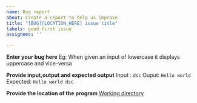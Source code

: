 ```yaml
---
name: Bug report
about: Create a report to help us improve
title: "[BUG][LOCATION_HERE] issue title"
labels: good first issue
assignees: ''

---
```


**Enter your bug here**
Eg: When given an input of lowercase it displays uppercase and vice-versa

**Provide input,output and expected output**
Input : `dsc`
Ouput: `Hello world`
Expected: `Hello world dsc`

**Provide the location of the program**
[Working directory](https://github.com/dscmbcet/hacktoberfest-2021/tree/main/Language/c%2B%2B/Program%202)
